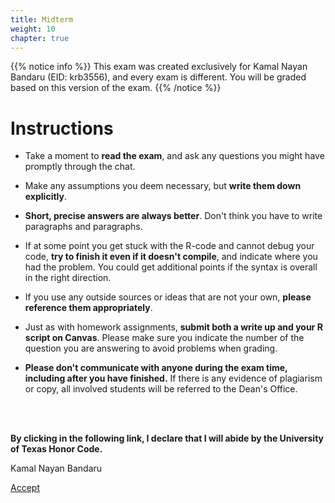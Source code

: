 ```yaml
---
title: Midterm
weight: 10
chapter: true
---
```


{{% notice info %}}
This exam was created exclusively for Kamal Nayan Bandaru (EID: krb3556), and every exam is different. You will be graded based on this version of the exam.
{{% /notice %}}


# Instructions

- Take a moment to **read the exam**, and ask any questions you might have promptly through the chat.

- Make any assumptions you deem necessary, but **write them down explicitly**.

- **Short, precise answers are always better**. Don't think you have to write paragraphs and paragraphs.

- If at some point you get stuck with the R-code and cannot debug your code, **try to finish it even if it doesn't compile**, and indicate where you had the problem. You could get additional points if the syntax is overall in the right direction.

- If you use any outside sources or ideas that are not your own, **please reference them appropriately**. 

- Just as with homework assignments, **submit both a write up and your R script on Canvas**. Please make sure you indicate the number of the question you are answering to avoid problems when grading.

- **Please don't communicate with anyone during the exam time, including after you have finished.** If there is any evidence of plagiarism or copy, all involved students will be referred to the Dean's Office.

<br>
<br>

**By clicking in the following link, I declare that I will abide by the University of Texas Honor Code.**


Kamal Nayan Bandaru

<a onclick="ga('send', 'event', 'External-Link','click','krb3556_midterm','0','Link');" href="https://sta235.netlify.app/exams/midterm/krb3556/krb3556_midterm.html" target="_blank" class="btn btn-default"> Accept <i class="fas fa-check-square"></i></a> 